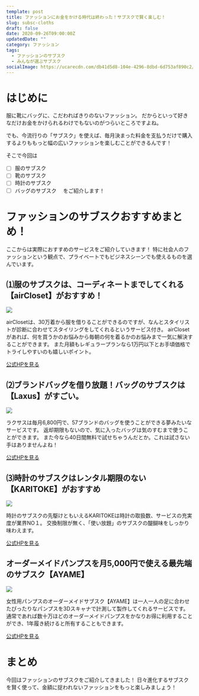```yaml
---
template: post
title: ファッションにお金をかける時代は終わった！サブスクで賢く楽しむ！
slug: subsc-cloths
draft: false
date: 2020-09-26T09:00:00Z
updatedDate: ""
category: ファッション
tags:
  - ファッションのサブスク
  - みんなが選ぶサブスク
socialImage: https://ucarecdn.com/db41d5d8-104e-4296-8dbd-6d753af890c2/
---
```


# はじめに

服に靴にバッグに、こだわればきりのないファッション。
だからといって好きなだけお金をかけられるわけでもないのがつらいところですよね。

でも、今流行りの「サブスク」を使えば、毎月決まった料金を支払うだけで購入するよりももっと幅の広いファッションを楽しむことができるんです！

そこで今回は
- [ ]  服のサブスク
- [ ]  靴のサブスク
- [ ]  時計のサブスク
- [ ]  バッグのサブスク　
をご紹介します！

# ファッションのサブスクおすすめまとめ！
ここからは実際におすすめのサービスをご紹介していきます！
特に社会人のファッションという観点で、プライベートでもビジネスシーンでも使えるものを選んでいます。


## ⑴服のサブスクは、コーディネートまでしてくれる【airCloset】がおすすめ！

![](https://ucarecdn.com/e0b82e38-d806-4bcd-8671-8ebc0530bb02/)

airClosetは、30万着から服を借りることができるのですが、なんとスタイリストが診断に合わせてスタイリングをしてくれるというサービス付き。
airClosetがあれば、何を買うかのお悩みから毎朝の何を着るかのお悩みまで一気に解決することができます。
また月額もレギュラープランなら1万円以下とお手頃価格でトライしやすいのも嬉しいポイント。

[公式HPを見る](https://www.air-closet.com/?utm_source=google&utm_medium=cpc&utm_campaign=ad_rental&gclid=EAIaIQobChMI6_Hu_tmF7AIVkquWCh0pVQslEAAYASAAEgK0WfD_BwE#argument=aKNFcQrC&ai=a5f4c876bf13e9&cr=460650758386&kw=%2B%E6%9C%8D%20%2B%E3%82%B5%E3%83%96%E3%82%B9%E3%82%AF&nw=g&mt=b&gr=62296381858&mid=1&device=c)

## ⑵ブランドバッグを借り放題！バッグのサブスクは【Laxus】がすごい。
![](https://ucarecdn.com/1f206ef0-7b5a-430d-bdba-805597707aa7/)


ラクサスは毎月6,800円で、57ブランドのバッグを使うことができる夢みたいなサービスです。
返却期限もないので、気に入ったバッグは気のすむまで使うことができます。
また今なら40日間無料で試せちゃうんだとか。これは試さない手はありませんよね！

[公式HPを見る](https://laxus.co/)


## ⑶時計のサブスクはレンタル期限のない【KARITOKE】がおすすめ
![](https://ucarecdn.com/f6e254f7-3f65-4c7d-a614-9315657af0ea/)

時計のサブスクの先駆けともいえるKARITOKEは時計の取扱数、サービスの充実度が業界NO１。
交換制限が無く、「使い放題」のサブスクの醍醐味をしっかり味わえます。

[公式HPを見る](https://karitoke.jp/)

## オーダーメイドパンプスを月5,000円で使える最先端のサブスク【AYAME】

![](https://ucarecdn.com/8bd8a6fd-0f5c-4cc7-8be3-11553bbab47c/)

女性用パンプスのオーダーメイドサブスク【AYAME】は一人一人の足に合わせたぴったりなパンプスを3Dスキャナで計測して製作してくれるサービスです。
通常であれば数十万ほどのオーダーメイドパンプスをかなりお得に利用することができ、1年履き続けると所有することもできます。

[公式HPを見る](https://www.hana-ayame.info/)

# まとめ
今回はファッションのサブスクをご紹介してきました！
日々進化するサブスクを賢く使って、金額に捉われないファッションをもっと楽しみましょう！
